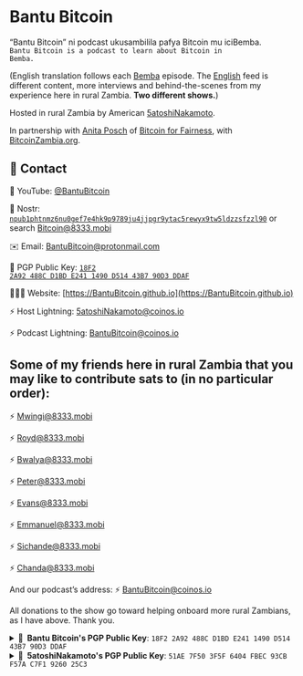 # Bantu Bitcoin

“Bantu Bitcoin” ni podcast ukusambilila pafya Bitcoin mu iciBemba.<br>
<code>Bantu Bitcoin is a podcast to learn about Bitcoin in Bemba.</code>

(English translation follows each [Bemba](https://bantubitcoin.substack.com/s/bemba) episode. The [English](https://bantubitcoin.substack.com/s/english) feed is different content, more interviews and behind-the-scenes from my experience here in rural Zambia. **Two different shows.**)

Hosted in rural Zambia by American [5atoshiNakamoto](https://5atoshiNakamoto.github.io).

In partnership with [Anita Posch](https://anitaposch.com/tagged/zambia) of [Bitcoin for Fairness](https://bffbtc.org/on-the-ground/bff-zambia/), with [BitcoinZambia.org](https://bitcoinzambia.org/).

## 📇 Contact

🎥 YouTube: [@BantuBitcoin](https://www.youtube.com/@BantuBitcoin)

🦩 Nostr: <code>[npub1phtnmz6nu0gef7e4hk9p9789ju4jjpgr9ytac5rewyx9tw5ldzzsfzzl90](https://primal.net/p/npub1phtnmz6nu0gef7e4hk9p9789ju4jjpgr9ytac5rewyx9tw5ldzzsfzzl90)</code> or search [Bitcoin@8333.mobi](https://primal.net/p/npub1phtnmz6nu0gef7e4hk9p9789ju4jjpgr9ytac5rewyx9tw5ldzzsfzzl90)

✉️ Email: BantuBitcoin@protonmail.com

🔏 PGP Public Key: <code>[18F2 2A92 488C D1BD E241 1490 D514 43B7 90D3 DDAF](https://keys.openpgp.org/search?q=BantuBitcoin@protonmail.com)</code>

🧑🏻‍💻 Website: [https://BantuBitcoin.github.io](https://BantuBitcoin.github.io)

⚡️ Host Lightning: [5atoshiNakamoto@coinos.io](https://coinos.io/5atoshiNakamoto)

⚡️ Podcast Lightning: [BantuBitcoin@coinos.io](https://5atoshinakamoto.github.io/#bantu-bitcoin-donate)


## Some of my friends here in rural Zambia that you may like to contribute sats to (in no particular order):

⚡️ [Mwingi@8333.mobi](https://www.lnurlpay.com/mwingi@8333.mobi)

⚡️ [Royd@8333.mobi](https://www.lnurlpay.com/Royd@8333.mobi)

⚡️ [Bwalya@8333.mobi](https://www.lnurlpay.com/Royd@8333.mobi)

⚡️ [Peter@8333.mobi](https://www.lnurlpay.com/Peter@8333.mobi)

⚡️ [Evans@8333.mobi](https://www.lnurlpay.com/Evans@8333.mobi)

⚡️ [Emmanuel@8333.mobi](https://www.lnurlpay.com/Emmanuel@8333.mobi)

⚡️ [Sichande@8333.mobi](https://www.lnurlpay.com/Sichande@8333.mobi)

⚡️ [Chanda@8333.mobi](https://www.lnurlpay.com/Chanda@8333.mobi)

And our podcast’s address: ⚡️ [BantuBitcoin@coinos.io](https://5atoshinakamoto.github.io/#bantu-bitcoin-donate)

All donations to the show go toward helping onboard more rural Zambians, as I have above. Thank you.

<details>
  <summary><b>🔏&nbsp;&nbsp;Bantu Bitcoin's PGP&nbsp;Public&nbsp;Key</b>: <code>18F2 2A92 488C D1BD E241 1490 D514 43B7 90D3 DDAF</code></summary>
  <br/>

 ```
-----BEGIN PGP PUBLIC KEY BLOCK-----
Comment: 18F2 2A92 488C D1BD E241  1490 D514 43B7 90D3 DDAF
Comment: BantuBitcoin@protonmail.com <BantuBitcoin@protonmail.com

xsFNBGQVmowBEAChN/BVsClheU+UyWQWSs80bgDftEOGsgkSGMMmH6l272gb02yk
Ve6Fx7C1JBE1MLhSNUO6ZB+d611Ua40A5CaWIjydYuFHAo4glvqzOfPSWMf8efa2
bXW1xmM84vguZLX+z0znEFJGZNoVlzJsnwlOE93PB5AR1/FkWDjue6ULEjKPZWz6
8DnkInLufdTwcZgjHCW7w20Pwgx72idcYfcqhlXuFlpV/v3HR2GFM2tYTREPUe99
fyYYAmHE7jzxcvs6uRIZfYpMkCaOL/YHOxr+DjkeNpHA6KXW4d2tRpuRsSaaw5WH
3PQKwllhhWJr+BTOeB4b6v+h/Q70KW7zIxVpglFqJquM2dHHHQUBx5azzds5/YZ5
QG12dLMSBqtGtILTuUN6iv/Bp67uX/HLfXhgTqZvljdjXReOhPZXklIN9bsRKY74
asZWrOU/FjX7sYTwJ94wW5HJZPyRYD9ZHy1uLY20kr28mGLRp4aqb8Uz+fcuCfM9
egfzilLqPfAlbfimZXobLUUJjLZNrNgPk6umOipDY/W3619NSVSe2niJZ8xgYRFs
bI55XuNuKHiqkxPeSj3V3N0PCPST2rWe5nShzP2R98gxHl0PZN1CyN0I4l4NqpKM
mAbiB3z7SkNOp/OrzQZsUtaYG8Cnx1wUYO/JcZJZeZVH0BaLluZ0CiuuWQARAQAB
zTlCYW50dUJpdGNvaW5AcHJvdG9ubWFpbC5jb20gPEJhbnR1Qml0Y29pbkBwcm90
b25tYWlsLmNvbT7CwYoEEAEIAD4FAmQVmowECwkHCAkQ1RRDt5DT3a8DFQgKBBYA
AgECGQECGwMCHgEWIQQY8iqSSIzRveJBFJDVFEO3kNPdrwAAdpUQAIsRp1MKlRmM
yDgvH3DyDS0cQVeIC0KHtpKrJWNewTseMkD6UCOiPdLpKqfF4PGeDPW2Ii1p0NlD
Bn2/yvRq0JD5/RQjsGNzQw4k2rw7UaZrSyvRLAWo/V9jFYv0abbiXChqf2QHRZCa
OOUDUcAl3P/ccMkuJfIKMVoA6ktWDvjP+FwzqJYz1pbouN5vPfHf54c1Nebys+Zo
Ye49TfUgjCG8KrAgqChrUFiN3Y90lCDGqAr38eYKLXZnswJ/Hk9Xdjgi+0ATDf+J
ue7VZ9GtiBGjNovbN9u1EA1g+QGFYyx1oXBr046YaWk76OYpWL/6eZDAKwMpwPEA
EZmOcmO7AEz2jQNDEUOHh4ii4ludc7D1aXP2DXMXCYW24yXD+mQKhOL+10dn15ci
HAu7+jOUDz2FOTS0wC3u9Dm62CZ2CR85M6bi0IXoZiC+CpnRVYvJBG4Nz4NKNIUF
AczJZbXEVlp6AEI0kGjC3AclORD+KWRol3xd/QCQknBvAw0mMuFzbvcjm8a3NPPZ
Q6ypFQ1/hTQEf7GLpCSrPxhJR1A8/qG/Mf+iFqa1SmyjCZAujc4vIvXmek0o8rT3
77F7jkiMcHBM/YFjVIrkkrr9wN8rqcKQqBpOfC7kzflCN5UESf4hAhF+XAKymbns
xlYbvfRZRgNtsWYK9QUYbnOMHbnZTI4rzsFNBGQVmowBEACbE7uTHkvwQp1OYtdi
oRP/X6gZumCVFYCEDflPEu9gl/2eJbnjmYAjVlEi3WvpRw/2qs+vLzjyLfR6BLHy
4eLClRZAe3RCO1MrZi46Mol7Z6c9Cn6DAtf05lPDmhmrJyA7p44sfRLb285/BdYR
3XuI5sb0l/9N6Zh9D5EOLvW3k7Q1Gv4K34K0YmAtMNNoC7h8g07Z6CqpHgyRpzn2
snZNJ8jmtTIbFS/WrPN95rj53wqjquvCCxMHvHiOgPGp0ciM2mtxLDs5cbcGa7G5
hO3qtvvbBV3yZfGPp8OJhuHfGeEVS51I3t3r1g4Sq5VMSOMsPkWji386wE2fdb/I
lIU+7b+XwE4OBzNC0KJocz8B42f5T+JjAeIiZNDFnT4BHgkRpYKngSm7VV2zuySl
nxJkBmSxqpt5TD8WT+Vft2pZ9GcOJMaFnZjYxComopHpkPhRx9DsHgzNNbrrdGlD
HbKtOauLgUrMLXx1Gwkr0ig0x2wL4WqVuI+Dt1fz8XBLttqoRpu4ELFj+vMDdC/Y
Emboe30IKgmNQrGVDYIrGqIPjASFnoAoxIEIibQq2mHcYpn36c/OGTT59aZKYxhp
0dYCpYTDKr2XNz1E3fhZnU3K1uCqmPkJr2BYEYV4rQsM+g575c6hTL3t4E2o2qKR
CZ5xNCNoxDFP70soicMKCmPimQARAQABwsF2BBgBCAAqBQJkFZqMCRDVFEO3kNPd
rwIbDBYhBBjyKpJIjNG94kEUkNUUQ7eQ092vAAA1HRAAlBLcGBC75ox5H9MzQAqi
VAloSOUuJrwSX8DHoBirIPEeYPRLbZrOApNSUdf9EJWBNorDkoJAKWzayqTl0HH9
xFyiHtm/fP5gDrKJE82x6VYwgsjfYi49ZONCl44cI7LBCXudEUruDUO/mLLGwqBZ
Pk6QeZNmUCiedkqz1BbLdegVZmPbiF4nkZaV1xchB32fKAYJo4fsI93XH7fRJac5
yRe7Xlor5VOMQi6kZ75rQXk4+TU+hzRzdvW10/YJBLhCTuBNc24O8VsUBfmlJmwu
sbruIrfZiILQ78ZEqwXjlnzsBkKmGSm82HnlVSXDst0Oq20a48dGG9blfd/h3sF6
5lmofPW2fEJIVVaU9n+G2DvSe8jVcfQpOjpakr1TadzAdomFuS3dZHx6owk2TpfX
JwATRJUK0ahOW2dtI9hP2eJHx7JtKxax1lB4Jl1Noggu74PE7n8VUQpccqvVBtLE
vYlmm4BntKj2+cnuwpf7c0CZsx+4WTNJEWaAaUM4eXtzVbBvICFQPxGsiGHv9Hzb
XDq29vYv93IVDMEnoXQEAxfDhcsd4ubngSfZ0lfeCNj6YWNOapYU7SNDpGzVzF/V
y3fD6CVS3TilnzImrY97Ykr4d8sF/Vn+s6ZXBbmdavyXUchsDhCJ748+hHUCsLIc
QdXR1wbEHiCOueLliyg2B9w=
=u/HG
-----END PGP PUBLIC KEY BLOCK-----
```

</details>

<details>
  <summary><b>🔏&nbsp;&nbsp;5atoshiNakamoto's PGP&nbsp;Public&nbsp;Key</b>: <code>51AE 7F50 3F5F 6404 FBEC 93CB F57A C7F1 9260 25C3</code></summary>
  <br/>

 ```
-----BEGIN PGP PUBLIC KEY BLOCK-----

mQINBGIQipcBEADcP/moYmcbVDXFwsvYcwyyeyMjGIJmxObdRXzElXBSgcmIsiZE
MUSoRwYhCl2LGV6vKPULy2NnWX7m87goItqHt7lG8+0+ZCTI/LJKGv/fji4WHFSv
88qiUW/1CuvBXMhzrfAC7a1892NYiA4auNnfxz3Bw4cTeFY8swCwoxPR6ClYveeo
u8egUa0rBZ2PD+8bCFc8n86m0ncPrB1wv6rV0ssDdro6BhQScyIczRMX0O5v/kej
CM5SIEoGd7ECkN836P23yqKVBxYxOoB8qkLzZm40tpt3JtUkyyKjNw1uFU1R1ww2
0Ruz1j1DDeJ7tzPGpz20zd8DuxyF6wswXi3N8cd89dW10H6q5ki2Y8w7+ehlwmxl
ecd+ylrXLxPjXJGpOmCddySpnHTDle/sPVxuCiuIepgxehk6IVoRULdl+eRyaCFe
41jEu2IK19esoU4hClNXEzGEnY5pRnr8Kqsspiu1/wALXp+toDz7HfrMlGfrjEsR
1Lx/RSMwEgtoYvLaMx1f5du5Uio1hWys8YyLxxSoEQnUNIsNVUqDVkMRlWl6B0E6
cIm5H9OPCJActlb1F5G1osSG4Q3h5S0CpIeCg3RrkiyOy7Lm4KW6CAekWxntYymB
oWgXxIb5YQpitkM97tBU9C39BwAOSTDKsT+lbmAa+Sew2ZIhNzk89kBL8wARAQAB
tDdANWF0b3NoaU5ha2Ftb3RvIDw1YXRvc2hpbmFrYW1vdG8ubGFiYmVAc2ltcGxl
bG9naW4uY28+iQJJBBMBCAAzAhsDAhkBBAsHCQMFFQgKAgMEFgABAhYhBFGuf1A/
X2QE++yTy/V6x/GSYCXDBQJiEI2NAAoJEPV6x/GSYCXD9KYP/RcSel23qW1KZsOG
9t0cleYdGeRVyFUOeVxSnJQBlvJuOSVClXWx8/FwCMgZxArCskg08CZFtMRhb8Wa
JZ8G3IeVEMbP07gIr/YmfW+p31zkJM+TROc8BdKoMZ8HoVLUW+DD34HjRBeIXI9z
x9IXJLXNaQV6LHxNzVyXjePKhBeVjPoeOUo07Qa3prmK5rPBVIVlNVMdM5k/Va8g
hASPdfPBjvuWe0Ez0qre4AH9HW9xfS3uqIuGiaHqk682nMpxKD+P2HcyvHYylcSx
bJa3J25msc78XNbdA9DVHhf4oxFdWvKHNvTbIAZ0COQONrr+oglHhRPIU/IiTxXh
wCMQBM6B8XOBEkUSvrtGKGCbElcbUWYVubR4RrRgTdk+BtAsQs3jvV5tJ/rhtJpp
Bvx9FFOsGVplAqqJUItvhS8BK4//SphkA0OaiZMZbhaAXXurSR3CoackodA7HW03
19MEGHqgm7oCiNCZqLQ5UgfJf5/x6+GzKriawBrjZcz8v/MPZOJKEF/hWgLh6uYL
gaUjXuM8SjT79Z9/E2Uncqc9JTw+UvunQG8EkGDoTpfBaxgsdE9wopSdKRe7vyfV
41rRxlY5kuVvxqbPuy8hIlKV/lxyY0h33dvWHcESEOshFAMMr/TL370rNEXzIUQs
cFpIEHXY5KHWiXYRK0fajuZmsCdluQINBGIQipcBEAD1NefxwX6wiqrYW26xM7HC
NZfb9NhRsS2nCAVtBy7dkdcyAG6nSMSIHTD9+RmA4pUWMFGQw+MrP2GnGV+r9HEr
10PfBTvAU/6tkf2J4FLV4FswySBTcK/MZteg343HKpD00/lodh0cdyBGCyuqRljm
NxUvcPmsJ9HvVT/RXhUn78/VdrbEzUxocuUNYODI3PJUTKlqPrz9BR8uht7bklK+
3CoZF/cTizHdZmtRCwcsOjzxhKqojH5rCB1oThztEx2skHkCwYad6Frf4BzhIK5e
Ycp2nGWy3P/a4X1UWoKFU8yd396QLbMN6IP4DEnhzAPmqQ1eXG/wBYb2YiwsLhFL
mX944CZhoj6ovwooiQjZGDJ/YdmwnuTV6qeHziAN9i09fjj8lt0XqTEqNYU5kEy1
HMBYqKTWdaukaikD831EaMH3YN9gutEiWCP9lO+rzVuncYyB9o8c8q6gYLN+7YCk
wEkP4Dc7mvkYVq5k6im3o0+wuEpbKG/e7mFaoAI9yYiCsVNlsmYgOmZOndNDwb3w
jOiEe9dYcVJWsWqelYA9k69fgkfkAnPkmHRlyukjKY/os9lvr/Z4Ml1+XoNLGe08
XErRoorew/9ZqoJGjYLw7W3nibb7xdM2wFePSTftmKWSBDiSLyekWQdmZGf8yuot
cTaR6+JKcldIRvONkRDQ1wARAQABiQI1BBgBCAApBQJiEIqXCRD1esfxkmAlwwIb
DAUJHhM4AAQLBwkDBRUICgIDBBYAAQIAAHIuD/9L2ZYkQWicreYWigk0y8kWV1YP
ZtooNqtilHdA3SEYH88S0lPiXrhb114aL1dCguv5Z2y4F5AvAcImOuPnLixHsFWV
/QAgZCPOwm7JybnX39Beetc37tQZgUBdFiEKbGkvAjR0ArRY2UzsP8AD7GeRjZAd
Cbr7A72t7GRu3XQOQIlwxk/dhiz8tm76dtkYwVXSFfExXIxVm0UpNupNN383LL5e
I4W5Zf4qXweCYsCi9aprC3LSLDSqX9/xLb+rqNM2z5T1t5T4SSh3LqEUeBp3H0vK
yydYWvzSwUqcbGWgh+0ycACvoDUFX/eSB0uhoxBZYCm+Awa1l/eig18/D6Nvp2LJ
3EtEPgGHRvcuyrORMnSZWxG5kiuo8nQS6NnrglHogwAQHZroA9HThLMesGhEbbus
eIlLnMYZ4SU/WlzWKMmJstT66ZzDgtNIAJhyK/U5lcht+bP4brjt7JSmcdbIcQ6l
2mZyI68waz+lEHry/hIzkx7BNIJnjmKEqvJpVDA+jJYXzeOe1a+dBUhAagDDBfMj
Q44aL+GcSSstzxZuCmFbcSuBLmrEtnZVS81Ml1p39Ya9Imfh+8Qt2yas7utdw3p/
SQ47NOGZQEKPwRte8t+B5jmMwdurVWXx/uF65AoKMLgsl/bb8EJZmsULGV3N9D8B
R2vc0U7pWTvZ7L3I+w==
=5rNf
-----END PGP PUBLIC KEY BLOCK-----
```

</details>
